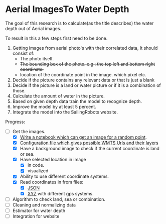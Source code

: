 # Aerial ImagesTo Water Depth

The goal of this research is to calculate(as the title describes) the water depth out of Aerial images. 

To result in this a few steps first need to be done.
1. Getting images from aerial photo's with their correlated data, It should consist of:
    * The photo itself.
    * ~~The bounding box of the photo. e.g : the top left and bottom right coordinate.~~
    * location of the coordinate point in the image. which pixel etc.
1. Decide if the picture contains any relevant data or that is just a blank
1. Decide if the picture is a land or water picture or if it is a combination of those.
1. Calculate the amount of water in the picture.
1. Based on given depth data train the model to recognize depth.
1. Improve the model by at least 5 percent.
1. Integrate the model into the SailingRobots website. 

Progress:
- [ ] Get the images.
    - [X] [Write a notebook which can get an image for a random point](WMTS_Single_Tile_Based.ipynb).
    - [X] [Configuration file which gives possible WMTS Urls and their layers](config.json)
    - [X] Have a background image to check if the current coordinate is land or sea.
    - [X] Have selected location in image
        - [x] in code.
        - [x] visualized
    - [X] Ability to use different coordinate systems.
    - [X] Read coordinates in from files:
        - [X] [JSON](coordinates.json)
        - [X] [XYZ](/data_resources/fileToObjects.py) with different gps systems.
- [ ] Algorithm to check land, sea or combination.
- [ ] Cleaning and normalizing data
- [ ] Estimator for water depth
- [ ] Integration for website
